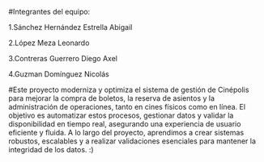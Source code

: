 #Integrantes del equipo:

1.Sánchez Hernández Estrella Abigail

2.López Meza Leonardo

3.Contreras Guerrero Diego Axel

4.Guzman Domínguez Nicolás

#Este proyecto moderniza y optimiza el sistema de gestión de Cinépolis para mejorar la compra de boletos, la reserva de asientos y 
la administración de operaciones, tanto en cines físicos como en línea. El objetivo es automatizar estos procesos, gestionar datos y 
validar la disponibilidad en tiempo real, asegurando una experiencia de usuario eficiente y fluida. A lo largo del proyecto, aprendimos a 
crear sistemas robustos, escalables y a realizar validaciones esenciales para mantener la integridad de los datos. :)
